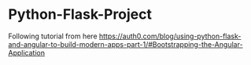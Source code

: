 # Python-Flask-Project

Following tutorial from here https://auth0.com/blog/using-python-flask-and-angular-to-build-modern-apps-part-1/#Bootstrapping-the-Angular-Application
